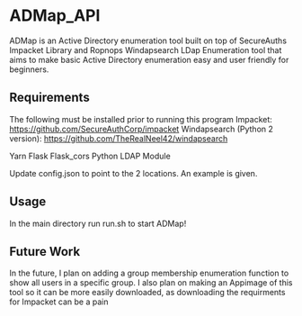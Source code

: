 # ADMap_API
ADMap is an Active Directory enumeration tool built on top of SecureAuths Impacket Library and Ropnops Windapsearch LDap Enumeration tool that aims to make basic Active Directory enumeration easy and user friendly for beginners. 


## Requirements
The following must be installed prior to running this program
Impacket: https://github.com/SecureAuthCorp/impacket 
Windapsearch (Python 2 version): https://github.com/TheRealNeel42/windapsearch

Yarn
Flask
Flask_cors
Python LDAP Module

Update config.json to point to the 2 locations. An example is given.

## Usage
In the main directory run run.sh to start ADMap!

## Future Work
In the future, I plan on adding a group membership enumeration function to show all users in a specific group.
I also plan on making an Appimage of this tool so it can be more easily downloaded, as downloading the requirments for Impacket can be a pain
